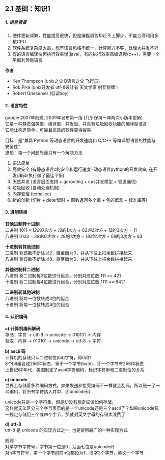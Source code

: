 ## 2.1 基础：知识1

##### 1. 语言背景
1. 硬件更新频繁，性能提高很快，但是编程语言却赶不上脚步，不能合理利用多核CPU
2. 软件系统复杂度太高，现有语言风格不统一，计算能力不够，处理大并发不好
3. 有的语言编译快但执行效率慢(java)，有的执行效率高编译慢(c++)，需要一个平衡利弊得语言


**作者**  
* Ken Thompson      (unix之父   B语言之父 飞行员)     
* Rob Pike          (unix开发者 utf-8设计者 天文学家 射箭银牌 )   
* Robert Griesemer  (低调boy)     


#### 2. 语言特性
google 2007年创建, 2009年发布第一版 (几乎保持一年两次小版本更新)       
它是一种静态强类型、编译型、并发型、并具有垃圾回收功能的编译型语言       
它能让构造简单、可靠且高效的软件变得容易   

目标：是“兼具 Python 等动态语言的开发速度和 C/C++ 等编译型语言的性能与安全性”   
思想：每一个问题尽量只有一个解决方法

1. 语法简单
2. 高效安全 (有静态语言c的安全和运行速度+动态语言python的开发效率, 在开发/编译/执行做了最佳平衡)
3. 天然并发 (语言层面支持 + gorouting + cps并发模型 + 管道通信)
4. 垃圾回收 (自动处理机制)
5. 内存管理 (tcmalloc)
6. 新的创新 (切片 + deter延时 + 函数返回多个值 + 包的概念 + 标准库等)

#### 3. 进制转换
**其他进制转十进制**       
二进制  1011 = 1*2的0次方 + 1*2的1次方 + 0*2的2次方 + 1*2的3次方 = 11    
八进制  0123 = 3*8的0次方 + 2*8的1次方 + 1*8的2次方 + 0*8的3次方 = 83   

**十进制转其他进制**      
二进制  将该数不断除以2，直至商为0，并从下往上把余数拼接起来      
八进制  将该数不断除以8，直至商为0，并从下往上把余数拼接起来     

**其他进制转二进制**      
八进制  将二进制每3位数进行组合，分别对应位数 111 == 421      
十进制  将二进制每4位数进行组合，分别对应位数 1111 == 8421     

**二进制转其他进制**      
八进制  将每一位数转成3位的组合     
十进制  将每一位数转成4位的组合     

#### 4. 认识编码  

**a) 计算机编码解码**    
存储：字符 -> utf-8  -> unicode -> 010101 -> 内存       
获取：内存 -> 010101 -> unicode -> utf-8 -> 字符      

**b) ascii 码**       
计算机的存储只认二进制位(bit)字符，即0和1       
8个bit组合成256种状态，等于一个字节(byte)，即一个字节有256种状态        
上世纪60年代，美国制定了ascii字符编码，标识字符串和二进制位的关系       

**c) unicode**      
世界上存储着多种编码方式，如果发送和接受编码不一样就会乱码。所以统一了一种编码，将所有字符纳入其中，即unicode码         

unicode只是一个字符集，但是却没有规定应该如何存储。        
这样就无法区分三个字节表示的是一个unicode还是三个ascii了？如果unicode统一规定存储用三个或四个字节，那就对英文字母的存储太浪费了

**d) utf-8**     
utf-8 是 unicode 的实现方式之一, 也是使用最广的一种实现方式     

规则：        
对单字节字符号，字节第一位是0，后面七位是unicode码      
对n字节符号，第一个字节的前n位都设为1，汉字3个字节，英文一个字节      
